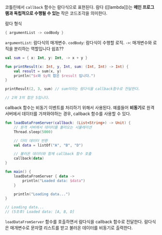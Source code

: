 
코틀린에서 `callback` 함수는 람다식으로 표현된다. 
람다 ([[lambda]])는 **메인 프로그램과 독립적으로 수행될 수 있는** 작은 코드조각을 의미한다.

람다 형식
```kotlin
{ argumentList -> codBody }
```
`argumentList`: 람다식의 매개변수.
`codBody`: 람다식이 수행할 로직.
`->`: 매개변수와 로직을 분리하는 역할입니다 쉽죠??

```kotlin
val sum = { x: Int, y: Int, -> x + y }
```

```kotlin
fun printResult(x: Int, y, Int, sum: (Int, Int) -> Int) {
	val result = sum(x, y)
	println("$x와 $y의 합은 $result 입니다.")
}

printResult(2, 3, sum) // sum이라는 람다식을 callback함수로 전달한다.

// 2와 3의 합은 5입니다.
```

callback 함수는 비동기 이벤트를 처리하기 위해서 사용된다.
예를들어 **비동기**로 원격 서버에서 데이터를 가져와야하는 경우, callback 함수를 사용할 수 있다.
```kotlin
fun loadDataFromServer(callback: (List<String>) -> Unit) {
	// 원격 서버에서 데이터를 불러오는 시뮬레이션
	Thread.sleep(5000)

	// 더미 데이터 반환
	val data = listOf("A", "B", "D")

	// 불러온 데이터와 함께 callback 함수 호출
	callback(data)
}
```

```kotlin
fun main() {
	loadDataFromServer { data ->
		println("Loaded data: $data")
	}

	println("Loading data...")
}

// Loading data...
// (5초후) Loaded data: [A, B, D]
```
`loadDataFromServer` 함수를 호출하면서 람다식을 callback 함수로 전달한다.
람다식은 매개변수로 문자열 리스트를 받고 불러온 데이터를 비동기로 출력한다.